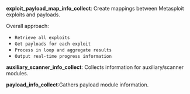 **exploit_payload_map_info_collect**: Create mappings between Metasploit exploits and payloads.

Overall approach:
- `Retrieve all exploits`
- `Get payloads for each exploit`
- `Process in loop and aggregate results`
- `Output real-time progress information`

**auxiliary_scanner_info_collect**: Collects information for auxiliary/scanner modules.

**payload_info_collect**:Gathers payload module information.

